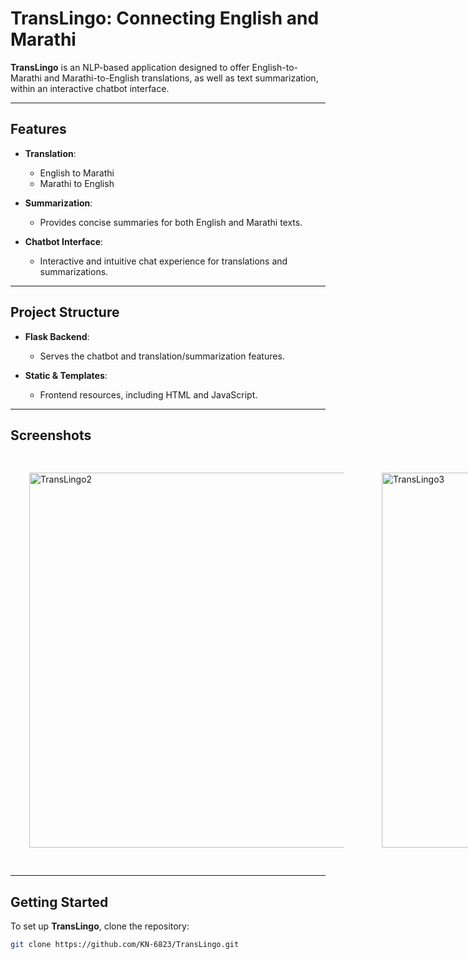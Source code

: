 # TransLingo: Connecting English and Marathi

**TransLingo** is an NLP-based application designed to offer English-to-Marathi and Marathi-to-English translations, as well as text summarization, within an interactive chatbot interface.

---

## Features

- **Translation**: 
  - English to Marathi
  - Marathi to English

- **Summarization**: 
  - Provides concise summaries for both English and Marathi texts.

- **Chatbot Interface**: 
  - Interactive and intuitive chat experience for translations and summarizations.

---

## Project Structure

- **Flask Backend**:
  - Serves the chatbot and translation/summarization features.

- **Static & Templates**:
  - Frontend resources, including HTML and JavaScript.

---

## Screenshots

<div style="display: flex; justify-content: left;">
  <img src="https://github.com/user-attachments/assets/7d5947ea-2ea0-46c3-b1f8-9ba60375ce5c" alt="TransLingo2" width="600" style="margin: 30px;" hspace="10"/>
  <img src="https://github.com/user-attachments/assets/cc2e2ff3-49d0-4d8c-8b28-f2485748d500" alt="TransLingo3" width="600" style="margin: 30px;" hspace="10"/>
  <img src="https://github.com/user-attachments/assets/3d4dd15b-6d49-4786-9ca3-7900a75e0c58" alt="TransLingo4"width="600" style="margin: 30px;" hspace="10"/>
</div>

---

## Getting Started

To set up **TransLingo**, clone the repository:

```bash
git clone https://github.com/KN-6823/TransLingo.git
